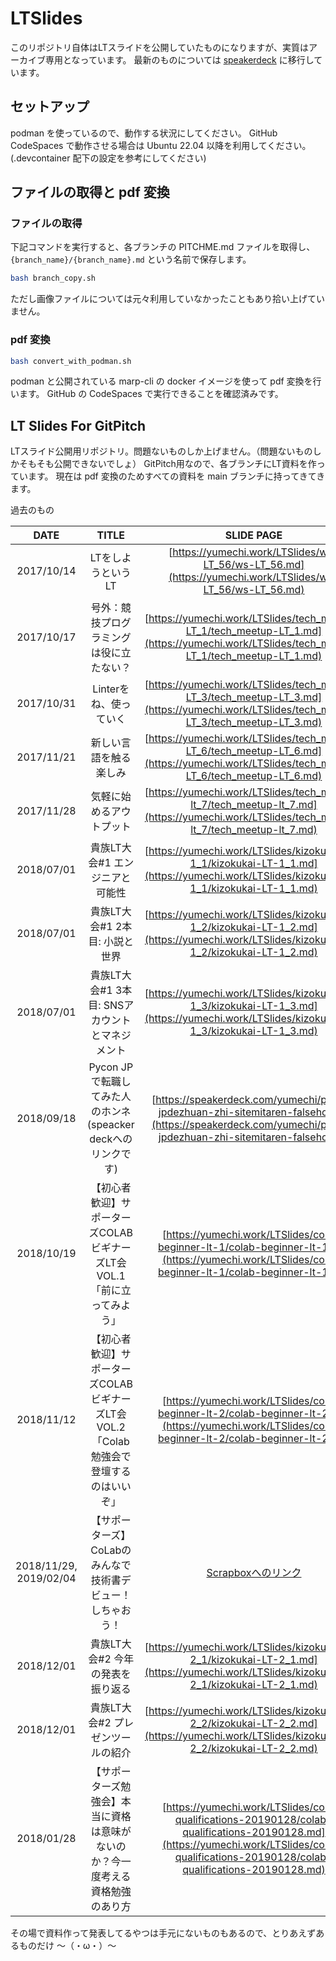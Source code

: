 # LTSlides

このリポジトリ自体はLTスライドを公開していたものになりますが、実質はアーカイブ専用となっています。
最新のものについては [speakerdeck](https://speakerdeck.com/yumechi) に移行しています。

## セットアップ

podman を使っているので、動作する状況にしてください。
GitHub CodeSpaces で動作させる場合は Ubuntu 22.04 以降を利用してください。
(.devcontainer 配下の設定を参考にしてください)

## ファイルの取得と pdf 変換
### ファイルの取得

下記コマンドを実行すると、各ブランチの PITCHME.md ファイルを取得し、 `{branch_name}/{branch_name}.md` という名前で保存します。

```bash
bash branch_copy.sh
```

ただし画像ファイルについては元々利用していなかったこともあり拾い上げていません。

### pdf 変換

```bash
bash convert_with_podman.sh
```

podman と公開されている marp-cli の docker イメージを使って pdf 変換を行います。
GitHub の CodeSpaces で実行できることを確認済みです。

## LT Slides For GitPitch

LTスライド公開用リポジトリ。問題ないものしか上げません。（問題ないものしかそもそも公開できないでしょ）
GitPitch用なので、各ブランチにLT資料を作っています。
現在は pdf 変換のためすべての資料を main ブランチに持ってきてきます。

過去のもの

|DATE|TITLE|SLIDE PAGE|
|:-:|:-:|:-:|
| 2017/10/14 | LTをしようというLT| [https://yumechi.work/LTSlides/ws-LT_56/ws-LT_56.md](https://yumechi.work/LTSlides/ws-LT_56/ws-LT_56.md) |
| 2017/10/17 | 号外：競技プログラミングは役に立たない？| [https://yumechi.work/LTSlides/tech_meetup-LT_1/tech_meetup-LT_1.md](https://yumechi.work/LTSlides/tech_meetup-LT_1/tech_meetup-LT_1.md) |
| 2017/10/31 | Linterをね、使っていく | [https://yumechi.work/LTSlides/tech_meetup-LT_3/tech_meetup-LT_3.md](https://yumechi.work/LTSlides/tech_meetup-LT_3/tech_meetup-LT_3.md) |
| 2017/11/21 | 新しい言語を触る楽しみ | [https://yumechi.work/LTSlides/tech_meetup-LT_6/tech_meetup-LT_6.md](https://yumechi.work/LTSlides/tech_meetup-LT_6/tech_meetup-LT_6.md) |
| 2017/11/28 | 気軽に始めるアウトプット | [https://yumechi.work/LTSlides/tech_meetup-lt_7/tech_meetup-lt_7.md](https://yumechi.work/LTSlides/tech_meetup-lt_7/tech_meetup-lt_7.md) |
| 2018/07/01 | 貴族LT大会#1 エンジニアと可能性 | [https://yumechi.work/LTSlides/kizokukai-LT-1_1/kizokukai-LT-1_1.md](https://yumechi.work/LTSlides/kizokukai-LT-1_1/kizokukai-LT-1_1.md) |
| 2018/07/01 | 貴族LT大会#1 2本目: 小説と世界 | [https://yumechi.work/LTSlides/kizokukai-LT-1_2/kizokukai-LT-1_2.md](https://yumechi.work/LTSlides/kizokukai-LT-1_2/kizokukai-LT-1_2.md) |
| 2018/07/01 | 貴族LT大会#1 3本目: SNSアカウントとマネジメント | [https://yumechi.work/LTSlides/kizokukai-LT-1_3/kizokukai-LT-1_3.md](https://yumechi.work/LTSlides/kizokukai-LT-1_3/kizokukai-LT-1_3.md) |
| 2018/09/18 | Pycon JPで転職してみた人のホンネ(speacker deckへのリンクです) | [https://speakerdeck.com/yumechi/pycon-jpdezhuan-zhi-sitemitaren-falsehonne](https://speakerdeck.com/yumechi/pycon-jpdezhuan-zhi-sitemitaren-falsehonne) |
| 2018/10/19 | 【初心者歓迎】サポーターズCOLABビギナーズLT会VOL.1 「前に立ってみよう」 | [https://yumechi.work/LTSlides/colab-beginner-lt-1/colab-beginner-lt-1.md](https://yumechi.work/LTSlides/colab-beginner-lt-1/colab-beginner-lt-1.md) |
| 2018/11/12 | 【初心者歓迎】サポーターズCOLABビギナーズLT会VOL.2 「Colab勉強会で登壇するのはいいぞ」 | [https://yumechi.work/LTSlides/colab-beginner-lt-2/colab-beginner-lt-2.md](https://yumechi.work/LTSlides/colab-beginner-lt-2/colab-beginner-lt-2.md) |
| 2018/11/29, 2019/02/04 | 【サポーターズ】CoLabのみんなで技術書デビュー！しちゃおう！ | [Scrapboxへのリンク](https://scrapbox.io/yumechi/%E3%80%90%E3%82%B5%E3%83%9D%E3%83%BC%E3%82%BF%E3%83%BC%E3%82%BA%E3%80%91CoLab%E3%81%AE%E3%81%BF%E3%82%93%E3%81%AA%E3%81%A7%E6%8A%80%E8%A1%93%E6%9B%B8%E3%83%87%E3%83%93%E3%83%A5%E3%83%BC%EF%BC%81%E3%81%97%E3%81%A1%E3%82%83%E3%81%8A%E3%81%86%EF%BC%81) |
| 2018/12/01 | 貴族LT大会#2 今年の発表を振り返る | [https://yumechi.work/LTSlides/kizokukai-LT-2_1/kizokukai-LT-2_1.md](https://yumechi.work/LTSlides/kizokukai-LT-2_1/kizokukai-LT-2_1.md) |
| 2018/12/01 | 貴族LT大会#2 プレゼンツールの紹介 | [https://yumechi.work/LTSlides/kizokukai-LT-2_2/kizokukai-LT-2_2.md](https://yumechi.work/LTSlides/kizokukai-LT-2_2/kizokukai-LT-2_2.md) |
| 2018/01/28 | 【サポーターズ勉強会】本当に資格は意味がないのか？今一度考える資格勉強のあり方 | [https://yumechi.work/LTSlides/colab-qualifications-20190128/colab-qualifications-20190128.md](https://yumechi.work/LTSlides/colab-qualifications-20190128/colab-qualifications-20190128.md) |

その場で資料作って発表してるやつは手元にないものもあるので、とりあえずあるものだけ 〜（・ω・）〜
